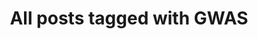 ---
layout: tag
title: "All posts tagged with GWAS"
permalink: /weblog/tags/gwas/
taxonomy: GWAS
---